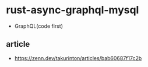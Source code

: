# rust-async-graphql-mysql

- GraphQL(code first)

## article

- https://zenn.dev/takurinton/articles/bab60687f17c2b